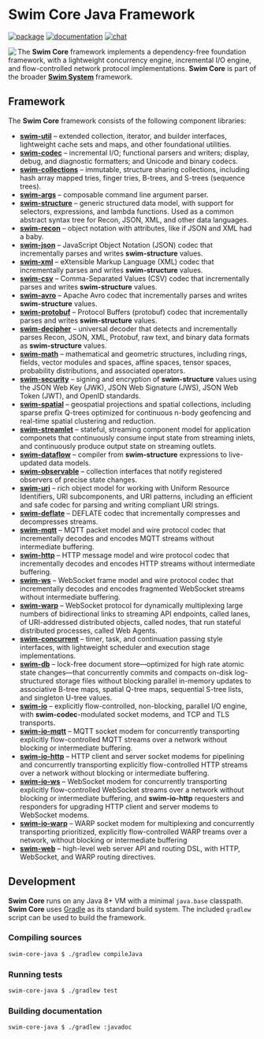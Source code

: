 # Swim Core Java Framework

[![package](https://img.shields.io/github/tag/swimOS/swim.svg?label=maven)](https://mvnrepository.com/artifact/org.swimos)
[![documentation](https://img.shields.io/badge/doc-JavaDoc-blue.svg)](https://docs.swimos.org/java/latest)
[![chat](https://img.shields.io/badge/chat-Gitter-green.svg)](https://gitter.im/swimos/community)

<a href="https://www.swimos.org"><img src="https://docs.swimos.org/readme/marlin-blue.svg" align="left"></a>

The **Swim Core** framework implements a dependency-free foundation
framework, with a lightweight concurrency engine, incremental I/O engine,
and flow-controlled network protocol implementations.  **Swim Core** is part
of the broader [**Swim System**](https://github.com/swimos/swim/tree/master/swim-system-java) framework.

## Framework

The **Swim Core** framework consists of the following component libraries:

- [**swim-util**](swim.util) –
  extended collection, iterator, and builder interfaces, lightweight cache
  sets and maps, and other foundational utilities.
- [**swim-codec**](swim.codec) –
  incremental I/O; functional parsers and writers; display, debug, and
  diagnostic formatters; and Unicode and binary codecs.
- [**swim-collections**](swim.collections) –
  immutable, structure sharing collections, including hash array mapped tries,
  finger tries, B-trees, and S-trees (sequence trees).
- [**swim-args**](swim.args) –
  composable command line argument parser.
- [**swim-structure**](swim.structure) –
  generic structured data model, with support for selectors, expressions,
  and lambda functions.  Used as a common abstract syntax tree for Recon,
  JSON, XML, and other data languages.
- [**swim-recon**](swim.recon) –
  object notation with attributes, like if JSON and XML had a baby.
- [**swim-json**](swim.json) –
  JavaScript Object Notation (JSON) codec that incrementally parses and writes
  **swim-structure** values.
- [**swim-xml**](swim.xml) –
  eXtensible Markup Language (XML) codec that incrementally parses and writes
  **swim-structure** values.
- [**swim-csv**](swim.csv) –
  Comma-Separated Values (CSV) codec that incrementally parses and writes
  **swim-structure** values.
- [**swim-avro**](swim.avro) –
  Apache Avro codec that incrementally parses and writes **swim-structure** values.
- [**swim-protobuf**](swim.protobuf) –
  Protocol Buffers (protobuf) codec that incrementally parses and writes
  **swim-structure** values.
- [**swim-decipher**](swim.decipher) –
  universal decoder that detects and incrementally parses Recon, JSON, XML,
  Protobuf, raw text, and binary data formats as **swim-structure** values.
- [**swim-math**](swim.math) –
  mathematical and geometric structures, including rings, fields, vector
  modules and spaces, affine spaces, tensor spaces, probability distributions,
  and associated operators.
- [**swim-security**](swim.security) –
  signing and encryption of **swim-structure** values using the JSON Web Key
  (JWK), JSON Web Signature (JWS), JSON Web Token (JWT), and OpenID standards.
- [**swim-spatial**](swim.spatial) –
  geospatial projections and spatial collections, including sparse prefix
  Q-trees optimized for continuous n-body geofencing and real-time spatial
  clustering and reduction.
- [**swim-streamlet**](swim.streamlet) –
  stateful, streaming component model for application componets that
  continuously consume input state from streaming inlets, and continuously
  produce output state on streaming outlets.
- [**swim-dataflow**](swim.dataflow) –
  compiler from **swim-structure** expressions to live-updated data models.
- [**swim-observable**](swim.observable) –
  collection interfaces that notify registered observers of precise state changes.
- [**swim-uri**](swim.uri) –
  rich object model for working with Uniform Resource Identifiers,
  URI subcomponents, and URI patterns, including an efficient and
  safe codec for parsing and writing compliant URI strings.
- [**swim-deflate**](swim.deflate) –
  DEFLATE codec that incrementally compresses and decompresses streams.
- [**swim-mqtt**](swim.mqtt) –
  MQTT packet model and wire protocol codec that incrementally decodes
  and encodes MQTT streams without intermediate buffering.
- [**swim-http**](swim.http) –
  HTTP message model and wire protocol codec that incrementally decodes
  and encodes HTTP streams without intermediate buffering.
- [**swim-ws**](swim.ws) –
  WebSocket frame model and wire protocol codec that incrementally decodes
  and encodes fragmented WebSocket streams without intermediate buffering.
- [**swim-warp**](swim.warp) –
  WebSocket protocol for dynamically multiplexing large numbers of
  bidirectional links to streaming API endpoints, called lanes, of
  URI-addressed distributed objects, called nodes, that run stateful
  distributed processes, called Web Agents.
- [**swim-concurrent**](swim.concurrent) –
  timer, task, and continuation passing style interfaces, with lightweight
  scheduler and execution stage implementations.
- [**swim-db**](swim.db) –
  lock-free document store—optimized for high rate atomic state changes—that
  concurrently commits and compacts on-disk log-structured storage files
  without blocking parallel in-memory updates to associative B-tree maps,
  spatial Q-tree maps, sequential S-tree lists, and singleton U-tree values.
- [**swim-io**](swim.io) –
  explicitly flow-controlled, non-blocking, parallel I/O engine, with
  **swim-codec**-modulated socket modems, and TCP and TLS transports.
- [**swim-io-mqtt**](swim.io.mqtt) –
  MQTT socket modem for concurrently transporting explicitly flow-controlled
  MQTT streams over a network without blocking or intermediate buffering.
- [**swim-io-http**](swim.io.http) –
  HTTP client and server socket modems for pipelining and concurrently
  transporting explicitly flow-controlled HTTP streams over a network
  without blocking or intermediate buffering.
- [**swim-io-ws**](swim.io.ws) –
  WebSocket modem for concurrently transporting explicitly flow-controlled
  WebSocket streams over a network without blocking or intermediate buffering,
  and **swim-io-http** requesters and responders for upgrading HTTP client
  and server modems to WebSocket modems.
- [**swim-io-warp**](swim.io.warp) –
  WARP socket modem for multiplexing and concurrently transporting prioritized,
  explicitly flow-controlled WARP treams over a network, without blocking or
  intermediate buffering
- [**swim-web**](swim.web) –
  high-level web server API and routing DSL, with HTTP, WebSocket, and WARP
  routing directives.

## Development

**Swim Core** runs on any Java 8+ VM with a minimal `java.base` classpath.
**Swim Core** uses [Gradle](https://gradle.org/) as its standard build system.
The included `gradlew` script can be used to build the framework.

### Compiling sources

```sh
swim-core-java $ ./gradlew compileJava
```

### Running tests

```sh
swim-core-java $ ./gradlew test
```

### Building documentation

```sh
swim-core-java $ ./gradlew :javadoc
```
